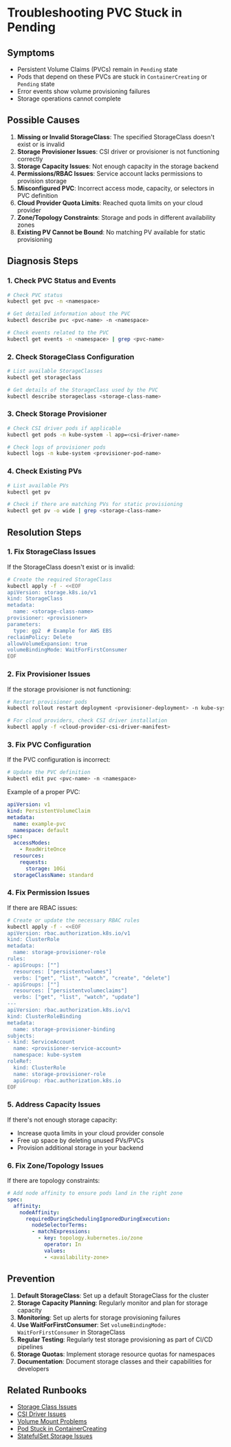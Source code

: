 # Troubleshooting PVC Stuck in Pending

## Symptoms

* Persistent Volume Claims (PVCs) remain in `Pending` state
* Pods that depend on these PVCs are stuck in `ContainerCreating` or `Pending` state
* Error events show volume provisioning failures
* Storage operations cannot complete

## Possible Causes

1. **Missing or Invalid StorageClass**: The specified StorageClass doesn't exist or is invalid
2. **Storage Provisioner Issues**: CSI driver or provisioner is not functioning correctly
3. **Storage Capacity Issues**: Not enough capacity in the storage backend
4. **Permissions/RBAC Issues**: Service account lacks permissions to provision storage
5. **Misconfigured PVC**: Incorrect access mode, capacity, or selectors in PVC definition
6. **Cloud Provider Quota Limits**: Reached quota limits on your cloud provider
7. **Zone/Topology Constraints**: Storage and pods in different availability zones
8. **Existing PV Cannot be Bound**: No matching PV available for static provisioning

## Diagnosis Steps

### 1. Check PVC Status and Events

```bash
# Check PVC status
kubectl get pvc -n <namespace>

# Get detailed information about the PVC
kubectl describe pvc <pvc-name> -n <namespace>

# Check events related to the PVC
kubectl get events -n <namespace> | grep <pvc-name>
```

### 2. Check StorageClass Configuration

```bash
# List available StorageClasses
kubectl get storageclass

# Get details of the StorageClass used by the PVC
kubectl describe storageclass <storage-class-name>
```

### 3. Check Storage Provisioner

```bash
# Check CSI driver pods if applicable
kubectl get pods -n kube-system -l app=<csi-driver-name>

# Check logs of provisioner pods
kubectl logs -n kube-system <provisioner-pod-name>
```

### 4. Check Existing PVs

```bash
# List available PVs
kubectl get pv

# Check if there are matching PVs for static provisioning
kubectl get pv -o wide | grep <storage-class-name>
```

## Resolution Steps

### 1. Fix StorageClass Issues

If the StorageClass doesn't exist or is invalid:

```bash
# Create the required StorageClass
kubectl apply -f - <<EOF
apiVersion: storage.k8s.io/v1
kind: StorageClass
metadata:
  name: <storage-class-name>
provisioner: <provisioner>
parameters:
  type: gp2  # Example for AWS EBS
reclaimPolicy: Delete
allowVolumeExpansion: true
volumeBindingMode: WaitForFirstConsumer
EOF
```

### 2. Fix Provisioner Issues

If the storage provisioner is not functioning:

```bash
# Restart provisioner pods
kubectl rollout restart deployment <provisioner-deployment> -n kube-system

# For cloud providers, check CSI driver installation
kubectl apply -f <cloud-provider-csi-driver-manifest>
```

### 3. Fix PVC Configuration

If the PVC configuration is incorrect:

```bash
# Update the PVC definition
kubectl edit pvc <pvc-name> -n <namespace>
```

Example of a proper PVC:

```yaml
apiVersion: v1
kind: PersistentVolumeClaim
metadata:
  name: example-pvc
  namespace: default
spec:
  accessModes:
    - ReadWriteOnce
  resources:
    requests:
      storage: 10Gi
  storageClassName: standard
```

### 4. Fix Permission Issues

If there are RBAC issues:

```bash
# Create or update the necessary RBAC rules
kubectl apply -f - <<EOF
apiVersion: rbac.authorization.k8s.io/v1
kind: ClusterRole
metadata:
  name: storage-provisioner-role
rules:
- apiGroups: [""]
  resources: ["persistentvolumes"]
  verbs: ["get", "list", "watch", "create", "delete"]
- apiGroups: [""]
  resources: ["persistentvolumeclaims"]
  verbs: ["get", "list", "watch", "update"]
---
apiVersion: rbac.authorization.k8s.io/v1
kind: ClusterRoleBinding
metadata:
  name: storage-provisioner-binding
subjects:
- kind: ServiceAccount
  name: <provisioner-service-account>
  namespace: kube-system
roleRef:
  kind: ClusterRole
  name: storage-provisioner-role
  apiGroup: rbac.authorization.k8s.io
EOF
```

### 5. Address Capacity Issues

If there's not enough storage capacity:

* Increase quota limits in your cloud provider console
* Free up space by deleting unused PVs/PVCs
* Provision additional storage in your backend

### 6. Fix Zone/Topology Issues

If there are topology constraints:

```yaml
# Add node affinity to ensure pods land in the right zone
spec:
  affinity:
    nodeAffinity:
      requiredDuringSchedulingIgnoredDuringExecution:
        nodeSelectorTerms:
        - matchExpressions:
          - key: topology.kubernetes.io/zone
            operator: In
            values:
            - <availability-zone>
```

## Prevention

1. **Default StorageClass**: Set up a default StorageClass for the cluster
2. **Storage Capacity Planning**: Regularly monitor and plan for storage capacity
3. **Monitoring**: Set up alerts for storage provisioning failures
4. **Use WaitForFirstConsumer**: Set `volumeBindingMode: WaitForFirstConsumer` in StorageClass
5. **Regular Testing**: Regularly test storage provisioning as part of CI/CD pipelines
6. **Storage Quotas**: Implement storage resource quotas for namespaces
7. **Documentation**: Document storage classes and their capabilities for developers

## Related Runbooks

* [Storage Class Issues](./storage-class-issues.md)
* [CSI Driver Issues](./csi-driver-issues.md)
* [Volume Mount Problems](./volume-mount-problems.md)
* [Pod Stuck in ContainerCreating](../workloads/pod-container-creating.md)
* [StatefulSet Storage Issues](./statefulset-storage-issues.md)